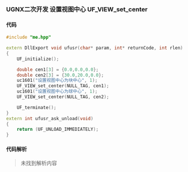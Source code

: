 ### UGNX二次开发 设置视图中心 UF_VIEW_set_center

#### 代码

```cpp
#include "me.hpp"

extern DllExport void ufusr(char* param, int* returnCode, int rlen)
{
	UF_initialize();

	double cen1[3] = {0.0,0.0,0.0};
	double cen2[3] = {30.0,20.0,0.0};
	uc1601("设置视图中心为块中心", 1);
	UF_VIEW_set_center(NULL_TAG, cen1);
	uc1601("设置视图中心为球中心", 1);
	UF_VIEW_set_center(NULL_TAG, cen2);

	UF_terminate();
}
extern int ufusr_ask_unload(void)
{
	return (UF_UNLOAD_IMMEDIATELY);
}

```

#### 代码解析
> 未找到解析内容

